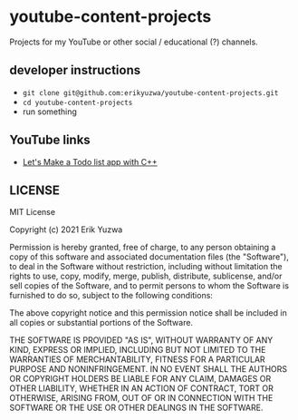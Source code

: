 # youtube-content-projects
Projects for my YouTube or other social / educational (?) channels.

## developer instructions

- `git clone git@github.com:erikyuzwa/youtube-content-projects.git`
- `cd youtube-content-projects`
- run something

## YouTube links

- [Let's Make a Todo list app with C++](https://youtu.be/D17rZyd9r18)

## LICENSE

MIT License

Copyright (c) 2021 Erik Yuzwa

Permission is hereby granted, free of charge, to any person obtaining a copy
of this software and associated documentation files (the "Software"), to deal
in the Software without restriction, including without limitation the rights
to use, copy, modify, merge, publish, distribute, sublicense, and/or sell
copies of the Software, and to permit persons to whom the Software is
furnished to do so, subject to the following conditions:

The above copyright notice and this permission notice shall be included in all
copies or substantial portions of the Software.

THE SOFTWARE IS PROVIDED "AS IS", WITHOUT WARRANTY OF ANY KIND, EXPRESS OR
IMPLIED, INCLUDING BUT NOT LIMITED TO THE WARRANTIES OF MERCHANTABILITY,
FITNESS FOR A PARTICULAR PURPOSE AND NONINFRINGEMENT. IN NO EVENT SHALL THE
AUTHORS OR COPYRIGHT HOLDERS BE LIABLE FOR ANY CLAIM, DAMAGES OR OTHER
LIABILITY, WHETHER IN AN ACTION OF CONTRACT, TORT OR OTHERWISE, ARISING FROM,
OUT OF OR IN CONNECTION WITH THE SOFTWARE OR THE USE OR OTHER DEALINGS IN THE
SOFTWARE.

